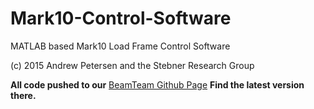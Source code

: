 # Mark10-Control-Software
MATLAB based Mark10 Load Frame Control Software

(c) 2015 Andrew Petersen and the Stebner Research Group


**All code pushed to our** [BeamTeam Github Page](https://github.com/beamteamco/M10-Testware) **Find the latest version there.**
